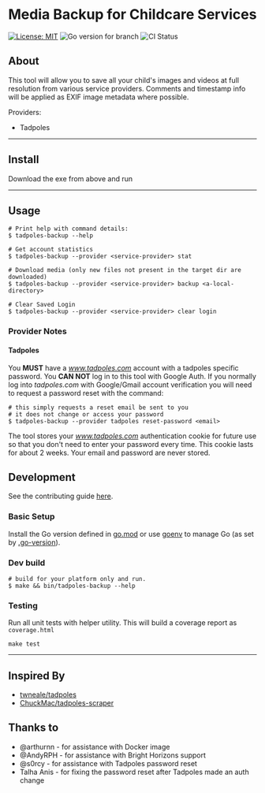 # Media Backup for Childcare Services

[![License: MIT](https://img.shields.io/badge/License-MIT-red.svg)](https://opensource.org/licenses/MIT)
![Go version for branch](https://img.shields.io/github/go-mod/go-version/leocov-dev/tadpoles-backup/main)
![CI Status](https://img.shields.io/github/actions/workflow/status/leocov-dev/tadpoles-backup/ci.yml)

## About
This tool will allow you to save all your child's images and videos at full resolution from various service providers. Comments and timestamp info will be applied as EXIF image metadata where possible.

Providers:
* Tadpoles

---
## Install
Download the exe from above and run

---
## Usage

```
# Print help with command details:
$ tadpoles-backup --help

# Get account statistics
$ tadpoles-backup --provider <service-provider> stat

# Download media (only new files not present in the target dir are downloaded)
$ tadpoles-backup --provider <service-provider> backup <a-local-directory>

# Clear Saved Login
$ tadpoles-backup --provider <service-provider> clear login
```

### Provider Notes

#### Tadpoles

You **MUST** have a _www.tadpoles.com_ account with a tadpoles specific password.
You **CAN NOT** log in to this tool with Google Auth.
If you normally log into _tadpoles.com_ with Google/Gmail account verification you will need to
request a password reset with the command:
```shell
# this simply requests a reset email be sent to you
# it does not change or access your password
$ tadpoles-backup --provider tadpoles reset-password <email>
```

The tool stores your _www.tadpoles.com_ authentication cookie for future use so that you don't need to enter your password every time.
This cookie lasts for about 2 weeks. Your email and password are never stored.


## Development

See the contributing guide [here](CONTRIBUTING.md).

### Basic Setup

Install the Go version defined in [go.mod](go.mod) or use [goenv](https://github.com/syndbg/goenv) to manage Go (as set by [.go-version](.go-version)).

### Dev build
```shell
# build for your platform only and run.
$ make && bin/tadpoles-backup --help
```

### Testing

Run all unit tests with helper utility. This will build a coverage report as
`coverage.html`
```shell
make test
```


---
## Inspired By
* [twneale/tadpoles](https://github.com/twneale/tadpoles)
* [ChuckMac/tadpoles-scraper](https://github.com/ChuckMac/tadpoles-scraper)

## Thanks to
* @arthurnn - for assistance with Docker image
* @AndyRPH - for assistance with Bright Horizons support
* @s0rcy - for assistance with Tadpoles password reset
* Talha Anis - for fixing the password reset after Tadpoles made an auth change
